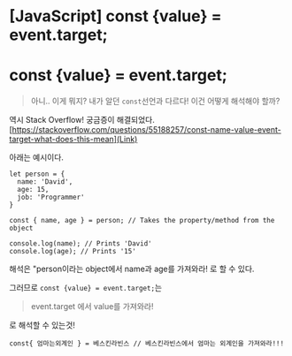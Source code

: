 # [JavaScript] const {value} = event.target;

# const {value} = event.target;
> 아니.. 이게 뭐지? 내가 알던 `const`선언과 다르다! 이건 어떻게 해석해야 할까?

역시 Stack Overflow! 궁금증이 해결되었다.
[https://stackoverflow.com/questions/55188257/const-name-value-event-target-what-does-this-mean](Link)

아래는 예시이다.
```
let person = {
  name: 'David',
  age: 15,
  job: 'Programmer'
}

const { name, age } = person; // Takes the property/method from the object

console.log(name); // Prints 'David'
console.log(age); // Prints '15'
```

해석은 "person이라는 object에서 name과 age를 가져와라! 로 할 수 있다.

그러므로
`const {value} = event.target;`는 

> event.target 에서 value를 가져와라! 

로 해석할 수 있는것!

```
const{ 엄마는외계인 } = 베스킨라빈스 // 베스킨라빈스에서 엄마는 외계인을 가져와라!!!
```